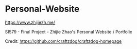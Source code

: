 # Personal-Website
https://www.zhijiezh.me/

SI579 - Final Project - Zhijie Zhao's Personal Website / Portfolio


Credit: https://github.com/craftzdog/craftzdog-homepage